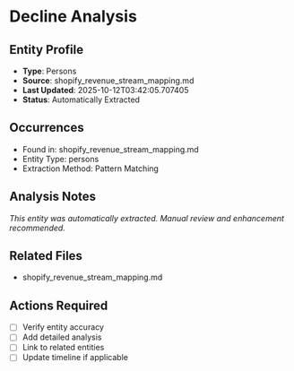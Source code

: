 # Decline Analysis

## Entity Profile
- **Type**: Persons
- **Source**: shopify_revenue_stream_mapping.md
- **Last Updated**: 2025-10-12T03:42:05.707405
- **Status**: Automatically Extracted

## Occurrences
- Found in: shopify_revenue_stream_mapping.md
- Entity Type: persons
- Extraction Method: Pattern Matching

## Analysis Notes
*This entity was automatically extracted. Manual review and enhancement recommended.*

## Related Files
- shopify_revenue_stream_mapping.md

## Actions Required
- [ ] Verify entity accuracy
- [ ] Add detailed analysis
- [ ] Link to related entities
- [ ] Update timeline if applicable
